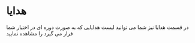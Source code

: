 # هدایا

در قسمت هدایا نیز شما می توانید لیست هدایایی که به صورت دوره ای در اختیار شما قرار می گیرد را مشاهده نمایید
